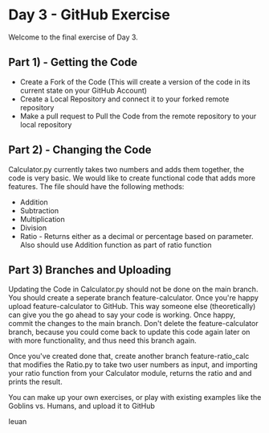 # Day 3 - GitHub Exercise
Welcome to the final exercise of Day 3. 

## Part 1) - Getting the Code
  -  Create a Fork of the Code (This will create a version of the code in its current state on your GitHub Account)
  -  Create a Local Repository and connect it to your forked remote repository
  -  Make a pull request to Pull the Code from the remote repository to your local repository
## Part 2) - Changing the Code
Calculator.py currently takes two numbers and adds them together, the code is very basic. We would like to create functional code that adds more features.
The file should have the following methods:
  - Addition
  - Subtraction
  - Multiplication
  - Division
  - Ratio - Returns either as a decimal or percentage based on parameter. Also should use Addition function as part of ratio function

## Part 3) Branches and Uploading
Updating the Code in Calculator.py should not be done on the main branch. You should create a seperate branch feature-calculator. Once you're happy upload feature-calculator to GitHub. This way someone else (theoretically) can give you the go ahead to say your code is working. Once happy, commit the changes to the main branch. Don't delete the feature-calculator branch, because you could come back to update this code again later on with more functionality, and thus need this branch again.

Once you've created done that, create another branch feature-ratio_calc that modifies the Ratio.py to take two user numbers as input, and importing your ratio function from your Calculator module, returns the ratio and and prints the result.



You can make up your own exercises, or play with existing examples like the Goblins vs. Humans, and upload it to GitHub

Ieuan
